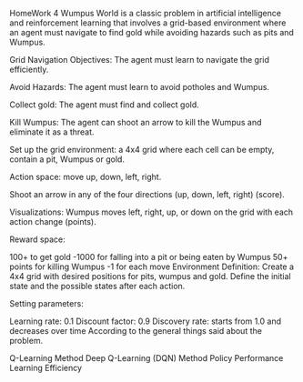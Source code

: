 HomeWork 4
Wumpus World is a classic problem in artificial intelligence and reinforcement learning that involves a grid-based environment where an agent must navigate to find gold while avoiding hazards such as pits and Wumpus.

Grid Navigation Objectives: The agent must learn to navigate the grid efficiently.

Avoid Hazards: The agent must learn to avoid potholes and Wumpus.

Collect gold: The agent must find and collect gold.

Kill Wumpus: The agent can shoot an arrow to kill the Wumpus and eliminate it as a threat.

Set up the grid environment: a 4x4 grid where each cell can be empty, contain a pit, Wumpus or gold.

Action space: move up, down, left, right.

Shoot an arrow in any of the four directions (up, down, left, right) (score).

Visualizations: Wumpus moves left, right, up, or down on the grid with each action change (points).

Reward space:

100+ to get gold
-1000 for falling into a pit or being eaten by Wumpus
50+ points for killing Wumpus
-1 for each move
Environment Definition: Create a 4x4 grid with desired positions for pits, wumpus and gold. Define the initial state and the possible states after each action.

Setting parameters:

Learning rate: 0.1
Discount factor: 0.9
Discovery rate: starts from 1.0 and decreases over time According to the general things said about the problem.

Q-Learning Method
Deep Q-Learning (DQN) Method
Policy Performance
Learning Efficiency
